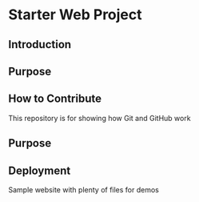 # Starter Web Project

## Introduction

## Purpose

## How to Contribute

This repository is for showing how Git and GitHub work

## Purpose

## Deployment

Sample website with plenty of files for demos